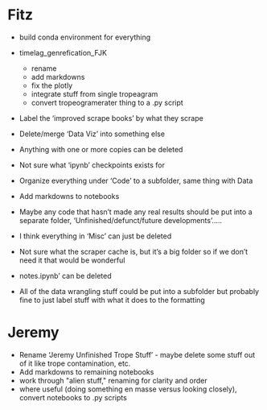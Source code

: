 # Fitz
* build conda environment for everything
* timelag_genrefication_FJK
    * rename
    * add markdowns
    * fix the plotly
    * integrate stuff from single tropeagram
    * convert tropeogramerater thing to a .py script
    
* Label the ‘improved scrape books’ by what they scrape
* Delete/merge ‘Data Viz’ into something else 
* Anything with one or more copies can be deleted
* Not sure what ‘ipynb’ checkpoints exists for 
* Organize everything under ‘Code’ to a subfolder, same thing with Data
* Add markdowns to notebooks
* Maybe any code that hasn’t made any real results should be put into a separate folder, ‘Unfinished/defunct/future developments’.....
* I think everything in ‘Misc’ can just be deleted
* Not sure what the scraper cache is, but it’s a big folder so if we don’t need it that would be wonderful
* notes.ipynb’ can be deleted
* All of the data wrangling stuff could be put into a subfolder but probably fine to just label stuff with what it does to the formatting

# Jeremy
* Rename ‘Jeremy Unfinished Trope Stuff’ - maybe delete some stuff out of it like trope contamination, etc. 
* Add markdowns to remaining notebooks
* work through "alien stuff," renaming for clarity and order
* where useful (doing something en masse versus looking closely), convert notebooks to .py scripts
